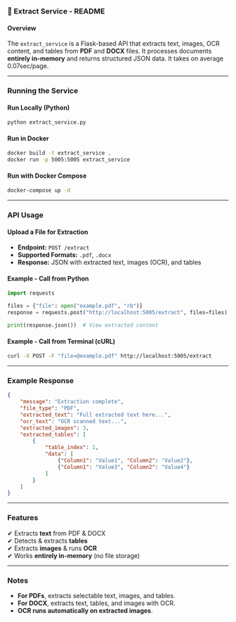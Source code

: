### **📄 Extract Service - README**  

#### **Overview**  
The `extract_service` is a Flask-based API that extracts text, images, OCR content, and tables from **PDF** and **DOCX** files. It processes documents **entirely in-memory** and returns structured JSON data. It takes on average 0.07sec/page. 

---

### **Running the Service**  

#### **Run Locally (Python)**
```bash
python extract_service.py
```

#### **Run in Docker**
```bash
docker build -t extract_service .
docker run -p 5005:5005 extract_service
```

#### **Run with Docker Compose**
```bash
docker-compose up -d
```

---

### **API Usage**  
#### **Upload a File for Extraction**
- **Endpoint:** `POST /extract`  
- **Supported Formats:** `.pdf`, `.docx`  
- **Response:** JSON with extracted text, images (OCR), and tables  

#### **Example - Call from Python**
```python
import requests

files = {"file": open("example.pdf", "rb")}
response = requests.post("http://localhost:5005/extract", files=files)

print(response.json())  # View extracted content
```

#### **Example - Call from Terminal (cURL)**
```bash
curl -X POST -F "file=@example.pdf" http://localhost:5005/extract
```

---

### **Example Response**
```json
{
    "message": "Extraction complete",
    "file_type": "PDF",
    "extracted_text": "Full extracted text here...",
    "ocr_text": "OCR scanned text...",
    "extracted_images": 3,
    "extracted_tables": [
        {
            "table_index": 1,
            "data": [
                {"Column1": "Value1", "Column2": "Value2"},
                {"Column1": "Value3", "Column2": "Value4"}
            ]
        }
    ]
}
```

---

### **Features**
✔ Extracts **text** from PDF & DOCX  
✔ Detects & extracts **tables**  
✔ Extracts **images** & runs **OCR**  
✔ Works **entirely in-memory** (no file storage)  

---

### **Notes**
- **For PDFs**, extracts selectable text, images, and tables.  
- **For DOCX**, extracts text, tables, and images with OCR.  
- **OCR runs automatically on extracted images**.  

